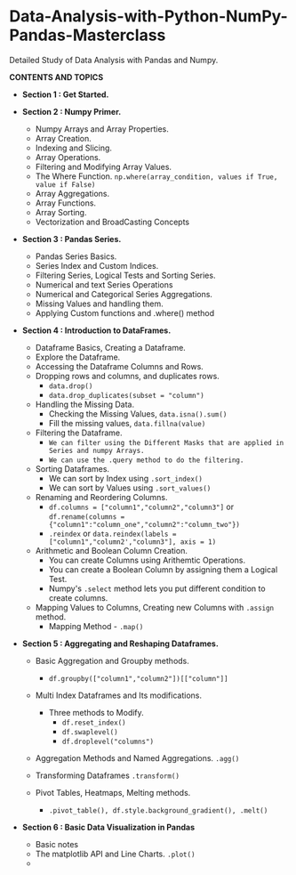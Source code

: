 # Data-Analysis-with-Python-NumPy-Pandas-Masterclass
Detailed Study of Data Analysis with Pandas and Numpy.

**CONTENTS AND TOPICS**

+ **Section 1 : Get Started.**
+ **Section 2 : Numpy Primer.**
    + Numpy Arrays and Array Properties.
    + Array Creation.
    + Indexing and Slicing.
    + Array Operations.
    + Filtering and Modifying Array Values.
    + The Where Function. `np.where(array_condition, values if True, value if False)`
    + Array Aggregations.
    + Array Functions.
    + Array Sorting.
    + Vectorization and BroadCasting Concepts
    
+ **Section 3 : Pandas Series.**
    + Pandas Series Basics.
    + Series Index and Custom Indices.
    + Filtering Series, Logical Tests and Sorting Series.
    + Numerical and text Series Operations
    + Numerical and Categorical Series Aggregations.
    + Missing Values and handling them.
    + Applying Custom functions and .where() method
    
+ **Section 4 : Introduction to DataFrames.**
    + Dataframe Basics, Creating a Dataframe.
    + Explore the Dataframe.
    + Accessing the Dataframe Columns and Rows.
    + Dropping rows and columns, and duplicates rows.  
         + `data.drop()`
         + `data.drop_duplicates(subset = "column")`
    + Handling the Missing Data.
        + Checking the Missing Values, `data.isna().sum()`
        + Fill the missing values, `data.fillna(value)`
    + Filtering the Dataframe. 
        + `We can filter using the Different Masks that are applied in Series and numpy Arrays.`
        + `We can use the .query method to do the filtering.`
    + Sorting Dataframes.
        + We can sort by Index using `.sort_index()`
        + We can sort by Values using `.sort_values()`
    + Renaming and Reordering Columns.
        + `df.columns = ["column1","column2","column3"]` or `df.rename(columns = {"column1":"column_one","column2":"column_two"})`
        + `.reindex` or `data.reindex(labels = ["column1","column2',"column3"], axis = 1)`
    + Arithmetic and Boolean Column Creation.
        + You can create Columns using Arithemtic Operations.
        + You can create a Boolean Column by assigning them a Logical Test.
        + Numpy's `.select` method lets you put different condition to create columns.
    + Mapping Values to Columns, Creating new Columns with `.assign` method.
        + Mapping Method - `.map()`

+ **Section 5 : Aggregating and Reshaping Dataframes.**

    + Basic Aggregation and Groupby methods.
        + `df.groupby(["column1","column2"])[["column"]]`

    + Multi Index Dataframes and Its modifications.
        + Three methods to Modify.
            + `df.reset_index()`
            + `df.swaplevel()`
            + `df.droplevel("columns")`
    + Aggregation Methods and Named Aggregations. `.agg()`
    + Transforming Dataframes  `.transform()`
    + Pivot Tables, Heatmaps, Melting methods.
        + `.pivot_table(), df.style.background_gradient(), .melt()`
+ **Section 6 : Basic Data Visualization in Pandas**
    + Basic notes
    + The matplotlib API and Line Charts.  `.plot()`
    + 
